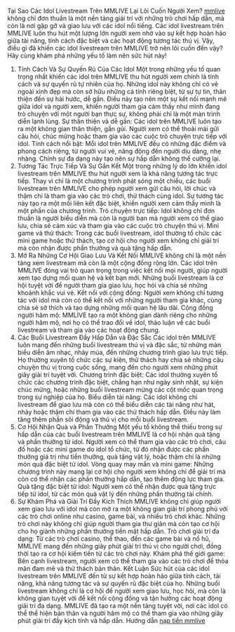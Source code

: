 Tại Sao Các Idol Livestream Trên MMLIVE Lại Lôi Cuốn Người Xem?
<a href="https://mmlive.baby">mmlive </a>không chỉ đơn thuần là một nền tảng giải trí với những trò chơi hấp dẫn, mà còn là nơi gặp gỡ và giao lưu với các idol nổi tiếng. Các idol livestream trên MMLIVE luôn thu hút một lượng lớn người xem nhờ vào sự kết hợp hoàn hảo giữa tài năng, tính cách đặc biệt và các hoạt động tương tác thú vị. Vậy, điều gì đã khiến các idol livestream trên MMLIVE trở nên lôi cuốn đến vậy? Hãy cùng khám phá những yếu tố làm nên sức hút này!
1. Tính Cách Và Sự Quyến Rũ Của Các Idol
Một trong những yếu tố quan trọng nhất khiến các idol trên MMLIVE thu hút người xem chính là tính cách và sự quyến rũ tự nhiên của họ. Những idol này không chỉ có vẻ ngoài xinh đẹp mà còn sở hữu những cá tính riêng biệt, từ sự tự tin, thân thiện đến sự hài hước, dễ gần. Điều này tạo nên một sự kết nối mạnh mẽ giữa idol và người xem, khiến người tham gia cảm thấy như mình đang trò chuyện với một người bạn thực sự, không phải chỉ là một màn trình diễn lạnh lùng.
Sự thân thiện và dễ gần: Các idol trên MMLIVE luôn tạo ra một không gian thân thiện, gần gũi. Người xem có thể thoải mái gửi câu hỏi, chúc mừng hoặc tham gia vào các cuộc trò chuyện trực tiếp với idol.
Tính cách nổi bật: Mỗi idol trên MMLIVE đều có những đặc điểm và phong cách riêng, từ người vui vẻ, năng động đến người dịu dàng, nhẹ nhàng. Chính sự đa dạng này tạo nên sự hấp dẫn không thể cưỡng lại.
2. Tương Tác Trực Tiếp Và Sự Gắn Kết
Một trong những lý do lớn khiến idol livestream trên MMLIVE thu hút người xem là khả năng tương tác trực tiếp. Thay vì chỉ là một chương trình phát sóng một chiều, các buổi livestream trên MMLIVE cho phép người xem gửi câu hỏi, lời chúc và thậm chí là tham gia vào các trò chơi, thử thách cùng idol. Sự tương tác này tạo ra một mối liên kết đặc biệt, khiến người xem cảm thấy mình là một phần của chương trình.
Trò chuyện trực tiếp: Idol không chỉ đơn thuần là người biểu diễn mà còn là người bạn mà người xem có thể giao lưu, chia sẻ cảm xúc và tham gia vào các cuộc trò chuyện thú vị.
Mini game và thử thách: Trong các buổi livestream, idol thường tổ chức các mini game hoặc thử thách, tạo cơ hội cho người xem không chỉ giải trí mà còn nhận được phần thưởng và quà tặng hấp dẫn.
3. Mở Ra Những Cơ Hội Giao Lưu Và Kết Nối
MMLIVE không chỉ là một nền tảng xem livestream mà còn là một cộng đồng rộng lớn. Các idol trên MMLIVE đóng vai trò quan trọng trong việc kết nối mọi người, giúp người xem tạo dựng mối quan hệ và kết bạn mới. Những buổi livestream là cơ hội tuyệt vời để người tham gia giao lưu, học hỏi và chia sẻ những khoảnh khắc vui vẻ.
Kết nối với cộng đồng: Người xem không chỉ tương tác với idol mà còn có thể kết nối với những người tham gia khác, cùng chia sẻ sở thích và tạo dựng những mối quan hệ lâu dài.
Cộng đồng người hâm mộ: MMLIVE tạo ra một không gian dành riêng cho những người hâm mộ, nơi họ có thể trao đổi về idol, thảo luận về các buổi livestream và tham gia vào các hoạt động chung.
4. Các Buổi Livestream Đầy Hấp Dẫn và Đặc Sắc
Các idol trên MMLIVE luôn mang đến những buổi livestream thú vị và đặc sắc, từ những màn biểu diễn âm nhạc, nhảy múa, đến những chương trình giao lưu trực tiếp. Họ thường xuyên tổ chức các sự kiện, thử thách hay chia sẻ những câu chuyện thú vị trong cuộc sống, mang đến cho người xem những phút giây giải trí tuyệt vời.
Chương trình đặc biệt: Các idol thường xuyên tổ chức các chương trình đặc biệt, chẳng hạn như ngày sinh nhật, sự kiện chúc mừng, hoặc những buổi livestream mừng các cột mốc quan trọng trong sự nghiệp của họ.
Biểu diễn tài năng: Các idol không chỉ livestream để giao lưu mà còn có thể biểu diễn các tài năng như hát, nhảy hoặc thậm chí tham gia vào các thử thách hấp dẫn. Điều này làm tăng thêm phần sôi động và thú vị cho mỗi buổi livestream.
5. Cơ Hội Nhận Quà và Phần Thưởng
Một yếu tố không thể thiếu trong sự hấp dẫn của các buổi livestream trên MMLIVE là cơ hội nhận quà tặng và phần thưởng từ idol. Người xem có thể tham gia vào các trò chơi, câu đố hoặc các mini game do idol tổ chức, từ đó nhận được các phần thưởng giá trị như tiền thưởng, quà tặng vật lý, hoặc thậm chí là những món quà đặc biệt từ idol.
Vòng quay may mắn và mini game: Những chương trình này mang lại cơ hội cho người xem không chỉ để giải trí mà còn có thể nhận các phần thưởng hấp dẫn, tạo thêm động lực tham gia.
Quà tặng đặc biệt từ idol: Người xem có thể nhận được quà tặng trực tiếp từ idol, từ các món quà vật lý đến những phần thưởng tài chính.
6. Sự Khám Phá và Giải Trí Đầy Kích Thích
MMLIVE không chỉ giúp người xem giao lưu với idol mà còn mở ra một không gian giải trí phong phú với các trò chơi online như casino, game bài, và nhiều trò chơi khác. Những trò chơi này không chỉ giúp người tham gia thư giãn mà còn tạo cơ hội cho họ giành những phần thưởng tiền mặt hấp dẫn.
Trò chơi giải trí đa dạng: Từ các trò chơi casino, thể thao, đến các game bài và nổ hũ, MMLIVE mang đến những giây phút giải trí thú vị cho người chơi, đồng thời tạo ra cơ hội kiếm tiền từ các trò chơi này.
Khám phá thế giới game: Bên cạnh livestream, người xem có thể tham gia vào các trò chơi để thỏa mãn đam mê và thử thách bản thân.
Kết Luận
Sức hút của các idol livestream trên MMLIVE đến từ sự kết hợp hoàn hảo giữa tính cách, tài năng, khả năng tương tác và sự quyến rũ đặc biệt của họ. Những buổi livestream không chỉ là cơ hội để người xem giao lưu, học hỏi, mà còn là không gian tuyệt vời để kết nối cộng đồng và tận hưởng các hoạt động giải trí đa dạng. MMLIVE đã tạo ra một nền tảng tuyệt vời, nơi các idol có thể thể hiện bản thân và người hâm mộ có thể tham gia vào những giây phút giải trí đầy kịch tính và hấp dẫn.
Hướng dẫn <a href="https://mmlive.baby/nap-tien-mmlive/ "> nạp tiền mmlive</a>

